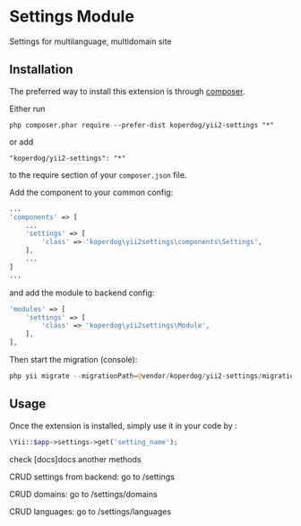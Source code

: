 Settings Module
===============
Settings for multilanguage, multidomain site

Installation
------------

The preferred way to install this extension is through [composer](http://getcomposer.org/download/).

Either run

```
php composer.phar require --prefer-dist koperdog/yii2-settings "*"
```

or add

```
"koperdog/yii2-settings": "*"
```

to the require section of your `composer.json` file.


Add the component to your common config:

```php
...
'components' => [
    ...
    'settings' => [
        'class' => 'koperdog\yii2settings\components\Settings',
    ],
    ...
]
... 
```

and add the module to backend config:

```php
'modules' => [
    'settings' => [
        'class' => 'koperdog\yii2settings\Module',
    ],
],
```

Then start the migration (console):
```php
php yii migrate --migrationPath=@vendor/koperdog/yii2-settings/migrations
```
Usage
-----

Once the extension is installed, simply use it in your code by  :

```php
\Yii::$app->settings->get('setting_name');
```
check [docs]docs another methods

CRUD settings from backend:
go to /settings

CRUD domains:
go to /settings/domains

CRUD languages:
go to /settings/languages